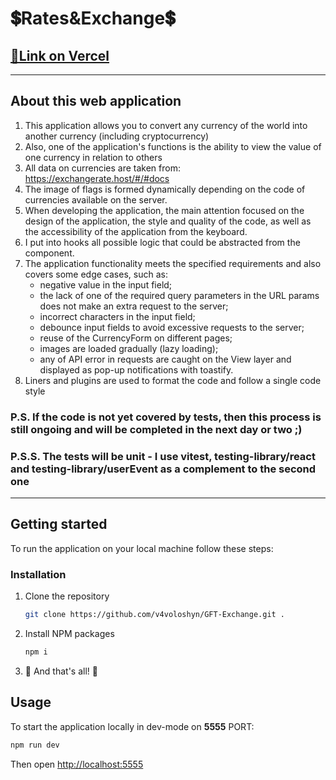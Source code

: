 # 💲Rates&Exchange💲

## [🔗Link on Vercel](https://gft-exchange.vercel.app/)
<hr/>

## About this web application

1. This application allows you to convert any currency of the world into another currency (including cryptocurrency)
2. Also, one of the application's functions is the ability to view the value of one currency in relation to others
3. All data on currencies are taken from: https://exchangerate.host/#/#docs
4. The image of flags is formed dynamically depending on the code of currencies available on the server.
5. When developing the application, the main attention focused on the design of the application, the style and quality of the code, as well as the accessibility of the application from the keyboard.
6. I put into hooks all possible logic that could be abstracted from the component.
7. The application functionality meets the specified requirements and also covers some edge cases, such as:
   - negative value in the input field;
   - the lack of one of the required query parameters in the URL params does not make an extra request to the server;
   - incorrect characters in the input field;
   - debounce input fields to avoid excessive requests to the server;
   - reuse of the CurrencyForm on different pages;
   - images are loaded gradually (lazy loading);
   - any of API error in requests are caught on the View layer and displayed as pop-up notifications with toastify.
1. Liners and plugins are used to format the code and follow a single code style
### P.S. If the code is not yet covered by tests, then this process is still ongoing and will be completed in the next day or two ;)
### P.S.S. The tests will be unit - I use vitest, testing-library/react and testing-library/userEvent as a complement to the second one

<hr/>

## Getting started

To run the application on your local machine follow these steps:

### Installation

1. Clone the repository
   ```sh
   git clone https://github.com/v4voloshyn/GFT-Exchange.git .
   ```
2. Install NPM packages
   ```sh
   npm i
   ```
3. 🏁 And that's all! 🙌

## Usage

To start the application locally in dev-mode on **5555** PORT:

```sh
npm run dev
```

Then open [http://localhost:5555](http://localhost:5555/)
